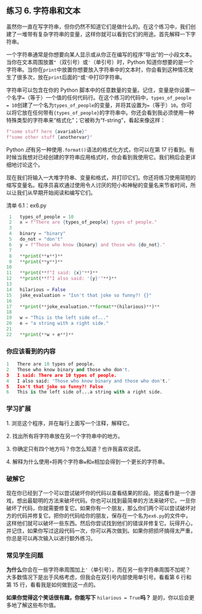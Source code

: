 ## 练习 6. 字符串和文本

虽然你一直在写字符串，但你仍然不知道它们是做什么的。在这个练习中，我们创建了一堆带有复杂字符串的变量，这样你就可以看到它们的用途。首先解释一下字符串。

一个字符串通常是你想要向某人显示或从你正在编写的程序“导出”的一小段文本。当你在文本周围放置`"`（双引号）或`'`（单引号）时，Python 知道你想要的是一个字符串。当你在`print`中放置你想要放入字符串中的文本时，你会看到这种情况发生了很多次，放在`print`后面的`"`或`'`中打印字符串。

字符串可以包含在你的 Python 脚本中的任意数量的变量。记住，变量是你设置一个名字`=`（等于）一个值的任何代码行。在这个练习的代码中，`types_of_people = 10`创建了一个名为`types_of_people`的变量，并将其设置为`=`（等于）`10`。你可以将它放在任何带有`{types_of_people}`的字符串中。你还会看到我必须使用一种特殊类型的字符串来“格式化”；它被称为“f-string”，看起来像这样：

```py
f"some stuff here {avariable}"
f"some other stuff {anothervar}"
```

Python *还*有另一种使用`.format()`语法的格式化方式，你可以在第 17 行看到。有时候当我想对已经创建的字符串应用格式时，你会看到我使用它。我们稍后会更详细地讨论这个。

现在我们将输入一大堆字符串、变量和格式，并打印它们。你还将练习使用简短的缩写变量名。程序员喜欢通过使用令人讨厌的短小和神秘的变量名来节省时间，所以让我们从早期开始阅读和编写它们。

清单 6.1：ex6.py

```py
 1   types_of_people = 10
 2   x = f"There are {types_of_people} types of people."
 3
 4   binary = "binary"
 5   do_not = "don't"
 6   y = f"Those who know {binary} and those who {do_not}."
 7
 8   **print(**x**)**
 9   **print(**y**)**
10
11   **print(**f"I said: {x}"**)**
12   **print(**f"I also said: '{y}'"**)**
13
14   hilarious = False
15   joke_evaluation = "Isn't that joke so funny?! {}"
16
17   **print(**joke_evaluation.**format**(hilarious)**)**
18
19   w = "This is the left side of..."
20   e = "a string with a right side."
21
22   **print(**w + e**)**
```

### 你应该看到的内容

```py
1   There are 10 types of people.
2   Those who know binary and those who don't.
3   I said: There are 10 types of people.
4   I also said: 'Those who know binary and those who don't.'
5   Isn't that joke so funny?! False
6   This is the left side of...a string with a right side.
```

### 学习扩展

1\. 浏览这个程序，并在每行上面写一个注释，解释它。

2\. 找出所有将字符串放在另一个字符串中的地方。

3\. 你确定只有四个地方吗？你怎么知道？也许我喜欢说谎。

4\. 解释为什么使用`+`将两个字符串`w`和`e`相加会得到一个更长的字符串。

### 破解它

现在你已经到了一个可以尝试破坏你的代码以查看结果的阶段。把这看作是一个游戏，想出最聪明的方法来破坏代码。你也可以找到最简单的方法来破坏它。一旦你破坏了代码，你就需要修复它。如果你有一个朋友，那么你们两个可以尝试破坏对方的代码并修复它。把你的代码给你的朋友，保存在一个名为`ex6.py`的文件中，这样他们就可以破坏一些东西。然后你尝试找到他们的错误并修复它。玩得开心，并记住，如果你写过这段代码一次，你可以再次做到。如果你把损坏搞得太严重，你总是可以再次输入以进行额外练习。

### 常见学生问题

**为什么**你会在一些字符串周围加上`'`（单引号），而在另一些字符串周围不加呢？大多数情况下是出于风格考虑，但我会在双引号内部使用单引号。看看第 6 行和第 15 行，看看我是如何做到这一点的。

**如果你觉得这个笑话很有趣，你能写下** `hilarious = True`**吗？** 是的，你以后会更多地了解这些布尔值。
